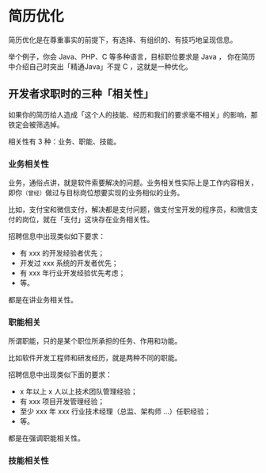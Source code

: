 # 简历优化

简历优化是在尊重事实的前提下，有选择、有组织的、有技巧地呈现信息。

举个例子，你会 Java、PHP、C 等多种语言，目标职位要求是 Java ， 你在简历中介绍自己时突出「精通Java」不提 C ，这就是一种优化。

## 开发者求职时的三种「相关性」

如果你的简历给人造成「这个人的技能、经历和我们的要求毫不相关」的影响，那铁定会被筛选掉。

相关性有 3 种：业务、职能、技能。

### 业务相关性

业务，通俗点讲，就是软件索要解决的问题。业务相关性实际上是工作内容相关，即你<small>（曾经）</small>做过与目标岗位想要实现的业务相似的业务。

比如，支付宝和微信支付，解决都是支付问题，做支付宝开发的程序员，和微信支付的岗位，就在「支付」这块存在业务相关性。

招聘信息中出现类似如下要求：

- 有 xxx 的开发经验者优先；
- 开发过 xxx 系统的开发者优先；
- 有 xxx 年行业开发经验优先考虑；
- 等。

都是在讲业务相关性。


### 职能相关

所谓职能，只的是某个职位所承担的任务、作用和功能。

比如软件开发工程师和研发经历，就是两种不同的职能。

招聘信息中出现类似下面的要求：

- x 年以上 x 人以上技术团队管理经验；
- 有 xxx 项目开发管理经验；
- 至少 xxx 年 xxx 行业技术经理（总监、架构师 ...）任职经验；
- 等。

都是在强调职能相关性。

### 技能相关性









